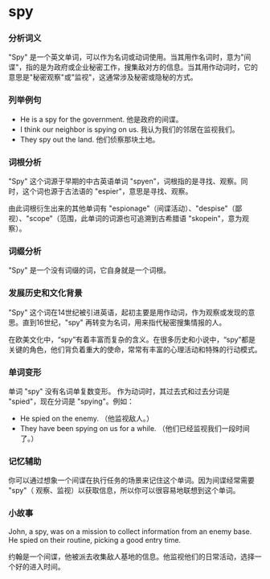 # spy

### 分析词义

  

"Spy" 是一个英文单词，可以作为名词或动词使用。当其用作名词时，意为"间谍"，指的是为政府或企业秘密工作，搜集敌对方的信息。当其用作动词时，它的意思是"秘密观察"或"监视"，这通常涉及秘密或隐秘的方式。

  

### 列举例句

  

*   He is a spy for the government. 他是政府的间谍。
*   I think our neighbor is spying on us. 我认为我们的邻居在监视我们。
*   They spy out the land. 他们侦察那块土地。

  

### 词根分析

  

"Spy" 这个词源于早期的中古英语单词 "spyen"，词根指的是寻找、观察。同时，这个词也源于古法语的 "espier"，意思是寻找、观察。

  

由此词根衍生出来的其他单词有 "espionage"（间谍活动）、"despise"（鄙视）、"scope"（范围，此单词的词源也可追溯到古希腊语 "skopein"，意为观察）。

  

### 词缀分析

  

"Spy" 是一个没有词缀的词，它自身就是一个词根。

  

### 发展历史和文化背景

  

"Spy" 这个词在14世纪被引进英语，起初主要是用作动词，作为观察或发现的意思。直到16世纪，"spy" 再转变为名词，用来指代秘密搜集情报的人。

  

在欧美文化中，“spy”有着丰富而复杂的含义。在很多历史和小说中，“spy”都是关键的角色，他们背负着重大的使命，常常有丰富的心理活动和特殊的行动模式。

  

### 单词变形

  

单词 "spy" 没有名词单复数变形。 作为动词时，其过去式和过去分词是 "spied"，现在分词是 "spying"。例如：

  

*   He spied on the enemy. （他监视敌人。）
*   They have been spying on us for a while. （他们已经监视我们一段时间了。）

  

### 记忆辅助

  

你可以通过想象一个间谍在执行任务的场景来记住这个单词。因为间谍经常需要 "spy"（ 观察、监视）以获取信息，所以你可以很容易地联想到这个单词。

  

### 小故事

  

John, a spy, was on a mission to collect information from an enemy base. He spied on their routine, picking a good entry time.

  

约翰是一个间谍，他被派去收集敌人基地的信息。他监视他们的日常活动，选择一个好的进入时间。
